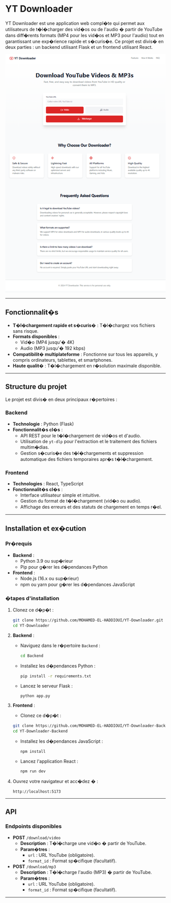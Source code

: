 # YT Downloader

YT Downloader est une application web compl�te qui permet aux utilisateurs de t�l�charger des vid�os ou de l'audio � partir de YouTube dans diff�rents formats (MP4 pour les vid�os et MP3 pour l'audio) tout en garantissant une exp�rience rapide et s�curis�e. Ce projet est divis� en deux parties : un backend utilisant Flask et un frontend utilisant React.

![YT Downloader Interface](Page.PNG)

---

## Fonctionnalit�s

- **T�l�chargement rapide et s�curis�** : T�l�chargez vos fichiers sans risque.
- **Formats disponibles** : 
  - Vid�o (MP4 jusqu'� 4K)
  - Audio (MP3 jusqu'� 192 kbps)
- **Compatibilit� multiplateforme** : Fonctionne sur tous les appareils, y compris ordinateurs, tablettes, et smartphones.
- **Haute qualit�** : T�l�chargement en r�solution maximale disponible.

---

## Structure du projet

Le projet est divis� en deux principaux r�pertoires :

### Backend
- **Technologie** : Python (Flask)
- **Fonctionnalit�s cl�s** :
  - API REST pour le t�l�chargement de vid�os et d'audio.
  - Utilisation de `yt-dlp` pour l'extraction et le traitement des fichiers multim�dias.
  - Gestion s�curis�e des t�l�chargements et suppression automatique des fichiers temporaires apr�s t�l�chargement.

### Frontend
- **Technologies** : React, TypeScript
- **Fonctionnalit�s cl�s** :
  - Interface utilisateur simple et intuitive.
  - Gestion du format de t�l�chargement (vid�o ou audio).
  - Affichage des erreurs et des statuts de chargement en temps r�el.

---

## Installation et ex�cution

### Pr�requis

- **Backend** :
  - Python 3.9 ou sup�rieur
  - Pip pour g�rer les d�pendances Python
- **Frontend** :
  - Node.js (16.x ou sup�rieur)
  - npm ou yarn pour g�rer les d�pendances JavaScript

### �tapes d'installation

1. Clonez ce d�p�t :
   ```bash
   git clone https://github.com/MOHAMED-EL-HADDIOUI/YT-Downloader.git
   cd YT-Downloader
   ```

2. **Backend** :
   - Naviguez dans le r�pertoire `Backend` :
     ```bash
     cd Backend
     ```
   - Installez les d�pendances Python :
     ```bash
     pip install -r requirements.txt
     ```
   - Lancez le serveur Flask :
     ```bash
     python app.py
     ```

3. **Frontend** :
   - Clonez ce d�p�t :
   ```bash
   git clone https://github.com/MOHAMED-EL-HADDIOUI/YT-Downloader-Backend.git
   cd YT-Downloader-Backend
   ```
   - Installez les d�pendances JavaScript :
     ```bash
     npm install
     ```
   - Lancez l'application React :
     ```bash
     npm run dev
     ```

4. Ouvrez votre navigateur et acc�dez � :
   ```
   http://localhost:5173
   ```

---

## API

### Endpoints disponibles

- **POST** `/download/video`
  - **Description** : T�l�charge une vid�o � partir de YouTube.
  - **Param�tres** :
    - `url` : URL YouTube (obligatoire).
    - `format_id` : Format sp�cifique (facultatif).
- **POST** `/download/mp3`
  - **Description** : T�l�charge l'audio (MP3) � partir de YouTube.
  - **Param�tres** :
    - `url` : URL YouTube (obligatoire).
    - `format_id` : Format sp�cifique (facultatif).

---